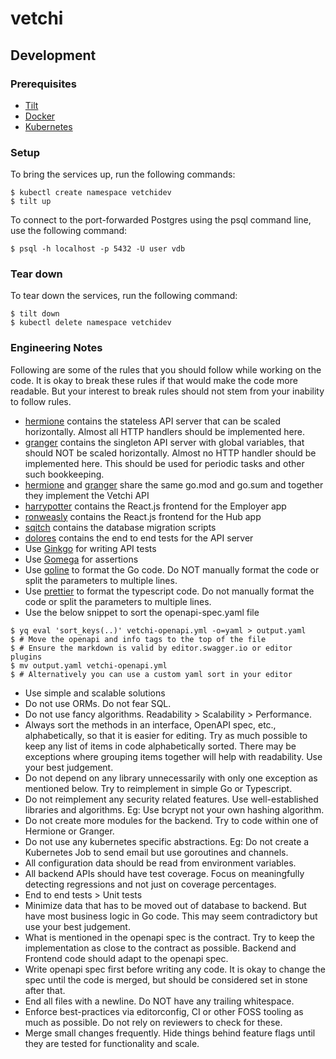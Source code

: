 # vetchi

## Development

### Prerequisites

- [Tilt](https://docs.tilt.dev/install.html)
- [Docker](https://docs.docker.com/get-docker/)
- [Kubernetes](https://kubernetes.io/docs/tasks/tools/)

### Setup

To bring the services up, run the following commands:
```
$ kubectl create namespace vetchidev
$ tilt up
```

To connect to the port-forwarded Postgres using the psql command line, use the following command:
```
$ psql -h localhost -p 5432 -U user vdb
```

### Tear down

To tear down the services, run the following command:
```
$ tilt down
$ kubectl delete namespace vetchidev
```

### Engineering Notes
Following are some of the rules that you should follow while working on the code. It is okay to break these rules if that would make the code more readable. But your interest to break rules should not stem from your inability to follow rules.
- [hermione](api/hermione) contains the stateless API server that can be scaled horizontally. Almost all HTTP handlers should be implemented here.
- [granger](api/granger) contains the singleton API server with global variables, that should NOT be scaled horizontally. Almost no HTTP handler should be implemented here. This should be used for periodic tasks and other such bookkeeping.
- [hermione](api/hermione) and [granger](api/granger) share the same go.mod and go.sum and together they implement the Vetchi API
- [harrypotter](harrypotter) contains the React.js frontend for the Employer app
- [ronweasly](ronweasly) contains the React.js frontend for the Hub app
- [sqitch](sqitch) contains the database migration scripts
- [dolores](dolores) contains the end to end tests for the API server
- Use [Ginkgo](https://onsi.github.io/ginkgo/) for writing API tests
- Use [Gomega](https://onsi.github.io/gomega/) for assertions
- Use [goline](https://github.com/segmentio/golines) to format the Go code. Do NOT manually format the code or split the parameters to multiple lines.
- Use [prettier](https://prettier.io/) to format the typescript code. Do not manually format the code or split the parameters to multiple lines.
- Use the below snippet to sort the openapi-spec.yaml file
```
$ yq eval 'sort_keys(..)' vetchi-openapi.yml -o=yaml > output.yaml
$ # Move the openapi and info tags to the top of the file
$ # Ensure the markdown is valid by editor.swagger.io or editor plugins
$ mv output.yaml vetchi-openapi.yml
$ # Alternatively you can use a custom yaml sort in your editor
```
- Use simple and scalable solutions
- Do not use ORMs. Do not fear SQL.
- Do not use fancy algorithms. Readability > Scalability > Performance.
- Always sort the methods in an interface, OpenAPI spec, etc., alphabetically, so that it is easier for editing. Try as much possible to keep any list of items in code alphabetically sorted. There may be exceptions where grouping items together will help with readability. Use your best judgement.
- Do not depend on any library unnecessarily with only one exception as mentioned below. Try to reimplement in simple Go or Typescript.
- Do not reimplement any security related features. Use well-established libraries and algorithms. Eg: Use bcrypt not your own hashing algorithm.
- Do not create more modules for the backend. Try to code within one of Hermione or Granger.
- Do not use any kubernetes specific abstractions. Eg: Do not create a Kubernetes Job to send email but use goroutines and channels.
- All configuration data should be read from environment variables.
- All backend APIs should have test coverage. Focus on meaningfully detecting regressions and not just on coverage percentages.
- End to end tests > Unit tests
- Minimize data that has to be moved out of database to backend. But have most business logic in Go code. This may seem contradictory but use your best judgement.
- What is mentioned in the openapi spec is the contract. Try to keep the implementation as close to the contract as possible. Backend and Frontend code should adapt to the openapi spec.
- Write openapi spec first before writing any code. It is okay to change the spec until the code is merged, but should be considered set in stone after that.
- End all files with a newline. Do NOT have any trailing whitespace.
- Enforce best-practices via editorconfig, CI or other FOSS tooling as much as possible. Do not rely on reviewers to check for these.
- Merge small changes frequently. Hide things behind feature flags until they are tested for functionality and scale.